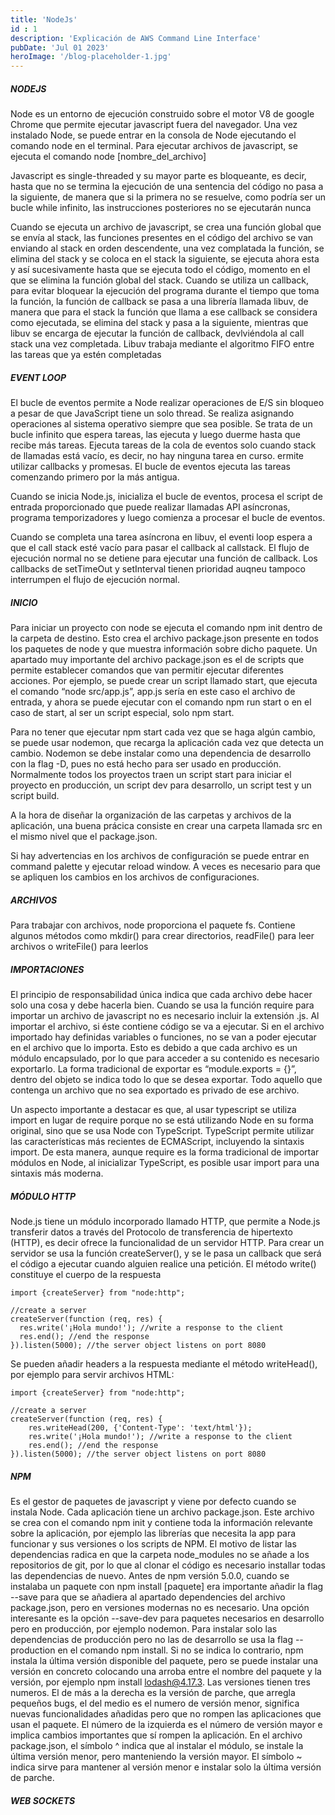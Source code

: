 ```yaml
---
title: 'NodeJs'
id : 1
description: 'Explicación de AWS Command Line Interface'
pubDate: 'Jul 01 2023'
heroImage: '/blog-placeholder-1.jpg'
---
```


##### NODEJS
Node es un entorno de ejecución construido sobre el motor V8 de google Chrome que permite ejecutar javascript fuera del navegador. Una vez instalado Node, se puede entrar en la consola de Node ejecutando el comando node en el terminal. Para ejecutar archivos de javascript, se ejecuta el comando node [nombre_del_archivo]

Javascript es single-threaded y su mayor parte es bloqueante, es decir, hasta que no se termina la ejecución de una sentencia del código no pasa a la siguiente, de manera que si la primera no se resuelve, como podría ser un bucle while infinito, las instrucciones posteriores no se ejecutarán nunca

Cuando se ejecuta un archivo de javascript, se crea una función global que se envía al stack, las funciones presentes en el código del archivo se van enviando al stack en orden descendente, una vez  complatada la función, se elimina del stack y se coloca en el stack la siguiente, se ejecuta ahora esta  y así sucesivamente hasta que se ejecuta todo el código, momento en el que se elimina la función global del stack. Cuando se utiliza un callback, para evitar bloquear la ejecución del programa durante el tiempo que toma la función, la función de callback se pasa a una librería llamada libuv, de manera que para el stack la función que llama a ese callback se considera como ejecutada, se elimina del stack y pasa a la siguiente, mientras que libuv se encarga de ejecutar la función de callback, devlviéndola al call stack una vez completada. Libuv trabaja mediante el algoritmo FIFO entre las tareas que ya estén completadas

##### EVENT LOOP
El bucle de eventos permite a Node realizar operaciones de E/S sin bloqueo a pesar de que JavaScript tiene un solo thread. Se realiza asignando operaciones al sistema operativo siempre que sea posible. Se trata de un bucle infinito que espera tareas, las ejecuta y luego duerme hasta que recibe más tareas. Ejecuta tareas de la cola de eventos solo cuando stack de llamadas está vacío, es decir, no hay ninguna tarea en curso. ermite utilizar callbacks y promesas. El bucle de eventos ejecuta las tareas comenzando primero por la más antigua.

Cuando se inicia Node.js, inicializa el bucle de eventos, procesa el script de entrada proporcionado que puede realizar llamadas API asíncronas, programa temporizadores y luego comienza a procesar el bucle de eventos. 

Cuando se completa una tarea asíncrona en libuv, el eventi loop espera a que el call stack esté vacío para pasar el callback al callstack. El flujo de ejecución normal no se detiene para ejecutar una función de callback. Los callbacks de setTimeOut y setInterval tienen prioridad auqneu tampoco interrumpen el flujo de ejecución normal.

##### INICIO
Para iniciar un proyecto con node se ejecuta el comando npm init dentro de la carpeta de destino. Esto crea el archivo package.json presente en todos los paquetes de node y que muestra información sobre dicho paquete. Un apartado muy importante del archivo package.json es el de scripts que permite establecer comandos que van permitir ejecutar diferentes acciones. Por ejemplo, se puede crear un script llamado start, que ejecuta el comando “node src/app.js”, app.js sería en este caso el archivo de entrada, y ahora se puede ejecutar con el comando npm run start o en el caso de start, al ser un script especial, solo npm start.

Para no tener que ejecutar npm start cada vez que se haga algún cambio, se puede usar nodemon, que recarga la aplicación cada vez que detecta un cambio. Nodemon se debe instalar como una dependencia de desarrollo con la flag -D, pues no está hecho para ser usado en producción. Normalmente todos los proyectos traen un script start para iniciar el proyecto en producción, un script dev para desarrollo, un script test y un script build.

A la hora de diseñar la organización de las carpetas y archivos de la aplicación, una buena prácica consiste en crear una carpeta llamada src en el mismo nivel que el package.json.

Si hay advertencias en los archivos de configuración se puede entrar en command palette y ejecutar reload window. A veces es necesario para que se apliquen los cambios en los archivos de configuraciones.

##### ARCHIVOS
Para trabajar con archivos, node proporciona el paquete fs. Contiene algunos métodos como mkdir() para crear directorios, readFile() para leer archivos o writeFile() para leerlos

##### IMPORTACIONES
El principio de responsabilidad única indica que cada archivo debe hacer solo una cosa y debe hacerla bien. Cuando se usa la función require para importar un archivo de javascript no es necesario incluir la extensión .js. Al importar el archivo, si éste contiene código se va a ejecutar. Si en el archivo importado hay definidas variables o funciones, no se van a poder ejecutar en el archivo que lo importa. Esto es debido a que cada archivo es un módulo encapsulado, por lo que para acceder a su contenido es necesario exportarlo. La forma tradicional de exportar es “module.exports = {}”, dentro del objeto se indica todo lo que se desea exportar. Todo aquello que contenga un archivo que no sea exportado es privado de ese archivo.

Un aspecto importante a destacar es que, al usar typescript  se utiliza import en lugar de require porque no se está utilizando Node en su forma original, sino que se usa Node con TypeScript. TypeScript permite utilizar las características más recientes de ECMAScript, incluyendo la sintaxis import. De esta manera, aunque require es la forma tradicional de importar módulos en Node, al inicializar TypeScript, es posible usar import para una sintaxis más moderna.

##### MÓDULO HTTP
Node.js tiene un módulo incorporado llamado HTTP, que permite a Node.js transferir datos a través del Protocolo de transferencia de hipertexto (HTTP), es decir ofrece la funcionalidad de un servidor HTTP. Para crear un servidor se usa la función createServer(), y se le pasa un callback que será el código a ejecutar cuando alguien realice una petición. El método write() constituye el cuerpo de la respuesta

```
import {createServer} from "node:http";

//create a server
createServer(function (req, res) {
  res.write('¡Hola mundo!'); //write a response to the client
  res.end(); //end the response
}).listen(5000); //the server object listens on port 8080 

```

Se pueden añadir headers a la respuesta mediante el método writeHead(), por ejemplo para servir archivos HTML:

```
import {createServer} from "node:http";

//create a server
createServer(function (req, res) {
    res.writeHead(200, {'Content-Type': 'text/html'});
    res.write('¡Hola mundo!'); //write a response to the client
    res.end(); //end the response
}).listen(5000); //the server object listens on port 8080 

```


##### NPM
Es el gestor de paquetes de javascript y viene por defecto cuando se instala Node. Cada aplicación tiene un archivo package.json. Este archivo se crea con el comando npm init y contiene toda la información relevante sobre la aplicación, por ejemplo las librerías que necesita la app para funcionar y sus versiones o los scripts de NPM. El motivo de listar las dependencias radica en que la carpeta node_modules no se añade a los repositorios de git, por lo que al clonar el código es necesario installar todas las dependencias de nuevo. Antes de npm versión 5.0.0, cuando se instalaba un paquete con npm install [paquete] era importante añadir la flag --save para que se añadiera al apartado dependencies del archivo package.json, pero en versiones modernas no es necesario. Una opción interesante es la opción --save-dev para paquetes necesarios en desarrollo pero en producción, por ejemplo nodemon. Para instalar solo las dependencias de producción pero no las de desarrollo se usa la flag --production en el comando npm install. Si no se indica lo contrario, npm instala la última versión disponible del paquete, pero se puede instalar una versión en concreto colocando una arroba entre el nombre del paquete y la versión, por ejemplo npm install lodash@4.17.3. Las versiones tienen tres numeros. El de más a la derecha es la versión de parche, que arregla pequeños bugs, el del medio es el numero de versión menor, significa nuevas funcionalidades añadidas pero que no rompen las aplicaciones que usan el paquete. El número de la izquierda es el número de versión mayor e implica cambios importantes que sí rompen la aplicación. En el archivo package.json, el símbolo ^ indica que al instalar el módulo, se instale la última versión menor, pero manteniendo la versión mayor. El símbolo ~ indica sirve para mantener al versión menor e instalar solo la última versión de parche.


##### WEB SOCKETS

